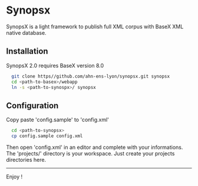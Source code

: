 Synopsx
=======

SynopsX is a light framework to publish full XML corpus with BaseX XML native database.

Installation
---

SynopsX 2.0 requires BaseX version 8.0

```bash
  git clone https//github.com/ahn-ens-lyon/synopsx.git synopsx
  cd <path-to-basex>/webapp
  ln -s <path-to-synospx>/ synopsx
```

Configuration
---

Copy paste 'config.sample' to 'config.xml'

```bash
  cd <path-to-synopsx>
  cp config.sample config.xml
```

Then open 'config.xml' in an editor and complete with your informations.
The 'projects/' directory is your workspace. Just create your projects directories here.

---

Enjoy !
